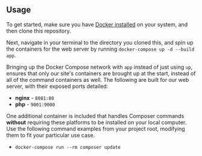 ## Usage

To get started, make sure you have [Docker installed](https://docs.docker.com/docker-for-mac/install/) on your system, and then clone this repository.

Next, navigate in your terminal to the directory you cloned this, and spin up the containers for the web server by running `docker-compose up -d --build app`.

Bringing up the Docker Compose network with `app` instead of just using `up`, ensures that only our site's containers are brought up at the start, instead of all of the command containers as well. The following are built for our web server, with their exposed ports detailed:

- **nginx** - `8081:80`
- **php** - `9001:9000`

One additional container is included that handles Composer commands **without** requiring these platforms to be installed on your local computer. Use the following command examples from your project root, modifying them to fit your particular use case.

- `docker-compose run --rm composer update`
